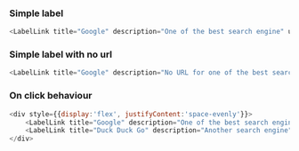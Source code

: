 ### Simple label ###

```js
<LabelLink title="Google" description="One of the best search engine" url="https://www.google.it/"/>
```

### Simple label with no url ###

```js
<LabelLink title="Google" description="No URL for one of the best search engine" url=""/>
```

### On click behaviour ###

```js
<div style={{display:'flex', justifyContent:'space-evenly'}}>
    <LabelLink title="Google" description="One of the best search engine" url="https://www.google.it/" />
    <LabelLink title="Duck Duck Go" description="Another search engine" url="https://duckduckgo.com/" />
</div>
```